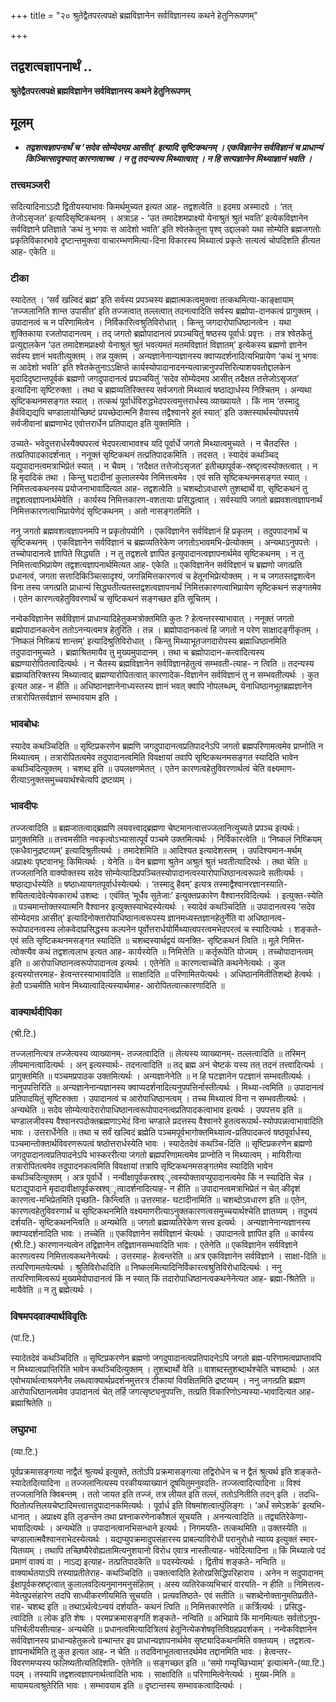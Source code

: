 +++
title = "२० श्रुतेद्वैतपरत्वपक्षे ब्रह्मविज्ञानेन सर्वविज्ञानस्य कथने हेतुनिरूपणम्"

+++


## तद्वशत्वज्ञापनार्थं ..

**श्रुतेद्वैतपरत्वपक्षे ब्रह्मविज्ञानेन सर्वविज्ञानस्य कथने हेतुनिरूपणम्**

## **मूलम्** 

- ***तद्वशत्वज्ञापनार्थं च ‘सदेव सोम्येदमग्र आसीत्’ इत्यादि सृष्टिकथनम् । एकविज्ञानेन सर्वविज्ञानं च प्राधान्यं किञ्चित्सादृश्यात् कारणत्वाच्च । न तु तदन्यस्य मिथ्यात्वात् । न हि सत्यज्ञानेन मिथ्याज्ञानं भवति ।***

### **तत्त्वमञ्जरी**

सदित्यादिनाऽऽदौ द्वितीयस्याभावः किमर्थमुच्यत इत्यत आह- तद्वशत्वेति ॥ इदमग्र अस्मादग्रे । ‘तत् तेजोऽसृजत’ इत्यादिसृष्टिकथनम् । अत्राऽह - ‘उत तमादेशमप्राक्ष्यो येनाश्रुतं श्रुतं भवति’ इत्येकविज्ञानेन सर्वविज्ञाने प्रतिज्ञाते ‘कथं नु भगवः स आदेशो भवति’ इति श्वेतकेतुना पृश्व् उद्दालको यथा सोम्येति ब्रह्मजगतोः प्रकृतिविकारभावे दृष्टान्तमुक्त्वा वाचारम्भणमित्या-दिना विकारस्य मिथ्यात्वं प्रकृतेः सत्यत्वं चोपदिशति हीत्यत आह- एकेति ॥

### **टीका** 

स्यादेतत् । ‘सर्वं खल्विदं ब्रह्म’ इति सर्वस्य प्रपञ्चस्य ब्रह्मात्मकत्वमुक्त्वा तत्कथमित्या-काङ्क्षायाम् ‘तज्जलानिति शान्त उपासीत’ इति तज्जत्वात् तल्लत्वात् तदनत्वादिति सर्वस्य ब्रह्मोपा-दानकत्वं प्रागुक्तम् । उपादानत्वं च न परिणामित्वेन । निर्विकारित्वश्रुतिविरोधात् । किन्तु जगदारोपाधिष्ठानत्वेन । यथा शुक्तिकाया रजतोपादानत्वम् । तद् जगतो ब्रह्मोपादानत्वं प्रपञ्चयितुं षष्ठस्य पूर्वार्धः प्रवृत्तः । तत्र श्वेतकेतुं प्रत्युद्दालकेन ‘उत तमादेशमप्राक्ष्यो येनाश्रुतं श्रुतं भवत्यमतं मतमविज्ञातं विज्ञातम्’ इत्येकस्य ब्रह्मणो ज्ञानेन सर्वस्य ज्ञानं भवतीत्युक्तम् । तन्न युक्तम् । अन्यज्ञानेनान्यज्ञानस्य क्वाप्यदर्शनादित्यभिप्रायेण ‘कथं नु भगवः स आदेशो भवति’ इति श्वेतकेतुनाऽऽक्षिप्ते कार्यस्योपादानादनन्यत्वान्नानुपपत्तिरित्याशयवतोद्दालकेन मृदादिदृष्टान्तपूर्वकं ब्रह्मणो जगदुपादानत्वं प्रपञ्चयितुं ‘सदेव सोम्येदमग्र आसीत् तदैक्षत तत्तेजोऽसृजत’ इत्यादिना सृष्टिरुक्ता । तथा च ब्रह्मव्यतिरिक्तस्य सर्वजगतो मिथ्यात्वं षष्ठाद्यार्धस्य निश्चितम् ।
अन्यथा सृष्टिकथनमसङ्गत स्यात् । तत्कथं पूर्वार्धविरुद्धभेदपरत्वमुत्तरार्धस्य व्याख्यायते । किं नाम ‘तस्मादु हैवंविद्यद्यपि चण्डालायोच्छिष्टं प्रयच्छेदात्मनि हैवास्य तद्वैश्वानरे हुतं स्यात्’ इति उक्तस्यार्थस्योपपत्तये सर्वजीवानां ब्रह्मणाभेद एवोत्तरार्धेन प्रतिपाद्यत इति युक्तमिति ।

उच्यते- भवेदुत्तरार्धस्यैक्यपरत्वं भेदपरत्वाभावश्च यदि पूर्वार्धे जगतो मिथ्यात्वमुच्यते । न चैतदस्ति । तत्प्रतिपादकादर्शनात् । ननूक्तं सृष्टिकथनं तत्प्रतिपादकमिति । तदसत् । स्यादेवं कथञ्चिद् यद्युपादानत्वमत्राभिप्रेतं स्यात् । न चैवम् । ‘तदैक्षत तत्तेजोऽसृजत’ इतीच्छापूर्वक-स्रष्टृत्वस्योक्तत्वात् । न हि मृदादिकं तथा । किन्तु घटादीनां कुलालस्येव निमित्तत्वमेव । एवं सति सृष्टिकथनमसङ्गत स्यात् । निमित्तत्वकथनस्य प्रयोजनाभावादित्यत आह- तद्वशत्वेति ॥ चशब्दोऽवधारणे तुशब्दार्थे वा, सृष्टिकथनं तु तद्वशत्वज्ञापनार्थमेवेति । कार्यस्य निमित्तकारण-वशतायाः प्रसिद्धत्वात् । सर्वस्यापि जगतो ब्रह्मवशत्वज्ञापनार्थं निमित्तकारणत्वाभिप्रायेणेदं सृष्टिकथनम् । अतो नासङ्गतमिति ।

ननु जगतो ब्रह्मवशत्वज्ञापनमपि न प्रकृतोपयोगि । एकविज्ञानेन सर्वविज्ञानं हि प्रकृतम् । तदुपपादनार्थं च सृष्टिकथनम् । एकविज्ञानेन सर्वविज्ञानं च ब्रह्मव्यतिरेकेण जगतोऽभावमभि-प्रेत्योक्तम् । अन्यथाऽनुपपत्तेः । तच्चोपादानत्वे ज्ञापिते सिद्ध्यति । न तु तद्वशत्वे ज्ञापित इत्युपादानत्वज्ञापनार्थमेव सृष्टिकथनम् । न तु निमित्तत्वाभिप्रायेण तद्वशत्वज्ञापनार्थमित्यत आह- एकेति ॥ एकविज्ञानेन सर्वविज्ञानं च ब्रह्मणो जगत्प्रति प्रधानत्वं, जगता सत्तादिकिञ्चित्सादृश्यं, जगन्निमित्तकारणत्वं च हेतूनभिप्रेत्योक्तम् । न च जगतस्तद्वशत्वेन विना तस्य जगत्प्रति प्राधान्यं सिद्ध्यतीत्यतस्तद्वशत्वज्ञापनार्थं निमित्तकारणत्वाभिप्रायेण सृष्टिकथनं सङ्गतमेव । एतेन कारणत्वहेतुविवरणार्थं च सृष्टिकथनं सङ्गच्छत इति सूचितम् ।

नन्वेकविज्ञानेन सर्वविज्ञानं प्राधान्यादिहेतुकमत्रोक्तमिति कुतः ? हेत्वन्तरस्याभावात् । ननूक्तं जगतो ब्रह्मोपादानकत्वेन ततोऽनन्यत्वमत्र हेतुरिति । तन्न । ब्रह्मोपादानकत्वं हि जगतो न परेण साक्षादङ्गीकृतम् । ‘निष्कलं निष्क्रियं शान्तम्’ इत्यादिश्रुतिविरोधात् । किन्तु मिथ्याभूतजगदारोपस्य ब्रह्माधिष्ठानमिति तदुपादानमुच्यते । ब्रह्माश्रितमायैव तु मुख्यमुपादानम् । तथा च ब्रह्मोपादान-कत्वादित्यस्य ब्रह्मण्यारोपितत्वादित्यर्थः । न चैतस्य ब्रह्मविज्ञानेन सर्वविज्ञानहेतुत्वं सम्भवती-त्याह- न त्विति ॥ तदन्यस्य ब्रह्मव्यतिरिक्तस्य मिथ्यात्वाद् ब्रह्मण्यारोपितत्वात् कारणादेक-विज्ञानेन सर्वविज्ञानं तु न सम्भवतीत्यर्थः । कुत इत्यत आह- न हीति ॥ अधिष्ठानज्ञानेनाध्यस्तस्य ज्ञानं भवत् क्वापि नोपलब्धम्, येनाधिष्ठानभूतब्रह्मज्ञानेन तत्रारोपितसर्वज्ञानं सम्भावयाम इति ।

### **भावबोधः** 

स्यादेव कथञ्चिदिति ॥ सृष्टिप्रकरणेन ब्रह्मणि जगदुपादानत्वप्रतिपादनेऽपि जगतो ब्रह्मपरिणामत्वमेव प्राप्नोति न मिथ्यात्वम् । तत्रारोपितत्वमेव तदुपादानत्वमिति विवक्षायां तवापि सृष्टिकथनमसङ्गत स्यादिति भावेन कथञ्चिदित्युक्तम् । चशब्द इति ॥ उपलक्षणमेतत् । एतेन कारणत्वहेतुविवरणार्थत्वं चेति वक्ष्यमाण-रीत्याऽनुक्तसमुच्चयार्थश्चेत्यपि द्रष्टव्यम् ।

### **भावदीपः** 

तज्जत्वादिति ॥ ब्रह्मजातत्वाद्ब्रह्मणि लयवत्त्वाद्ब्रह्मणा चेष्टमानत्वात्तज्जलानित्युच्यते प्रपञ्च इत्यर्थः। प्रागुक्तमिति ॥ तत्त्वमसीति नवकृत्वोऽभ्यासात्पूर्वं पञ्चमे उक्तमित्यर्थः । निर्विकारत्वेति ॥ ‘निष्कलं निष्क्रियम् एकधैवानुद्रष्टव्यम्’ इत्यादिश्रुतीत्यर्थः । तमादेशमिति ॥ आदिश्यत इत्यादेशस्तम् । उपदिश्यमान-मर्थम् अप्राक्ष्यः पृष्टवानभूः किमित्यर्थः । येनेति ॥
येन ब्रह्मणा श्रुतेन अश्रुतं श्रुतं भवतीत्यादिरर्थः । तथा चेति ॥ तज्जलानिति वाक्योक्तस्य सदेव सोम्येत्यादिप्रपञ्चितस्योपादानत्वस्यारोपाधिष्ठानत्वरूपत्वे सतीत्यर्थः । षष्ठाद्यार्धस्येति ॥ षष्ठाध्यायगतपूर्वार्धस्येत्यर्थः । ‘तस्मादु हैवम्’ इत्यत्र तस्माद्वैश्वानरज्ञानस्याति-शयितत्वादेवेत्येवकारार्थ उशब्दः । एवंवित् ‘मूर्धैव सुतेजाः’ इत्युक्तप्रकारेण वैश्वानरविदित्यर्थः । इत्युक्त-स्येति ॥ पञ्चमान्तोक्तस्यात्मनि वैश्वानर इत्युक्तस्याभेदस्येत्यर्थः । स्यादेवं कथञ्चिदिति ॥ उपादानत्वस्य ‘सदेव सोम्येदमग्र आसीत्’ इत्यादिनोक्तारोपाधिष्ठानत्वरूपस्य ज्ञानमध्यस्तज्ञानहेतुर्नेति वा अधिष्ठानत्व-रूपोपादनत्वस्य लोकवेदाप्रसिद्धस्य कल्पनेन पूर्वोत्तरार्धयोर्मिथ्यात्वपरत्वमभेदपरत्वं च स्यादित्यर्थः । शङ्कते- एवं सति सृष्टिकथनमसङ्गत स्यादिति ॥ चशब्दस्यार्थद्वयं व्यनक्ति- सृष्टिकथनं त्विति ॥ मूले निमित्त-त्वोक्त्यैव कथं तद्वशत्वलाभ इत्यत आह- कार्यस्येति ॥ निमित्तेति ॥ कर्तृरूपेति योज्यम् । तच्चोपादानत्वम् इति ॥ आरोपाधिष्ठानत्वरूपोपादानत्व इत्यर्थः । एतेनेति ॥ कारणत्वाच्चेति कथनेनेत्यर्थः । कुत इत्यस्योत्तरमाह- हेत्वन्तरस्याभावादिति ॥ साक्षादिति ॥ परिणामितयेत्यर्थः । अधिष्ठानमितीतिशब्दो हेत्वर्थः । हेतौ पञ्चमीति भावेन मिथ्यात्वादित्यस्यार्थमाह- आरोपितत्वात्कारणादिति ॥

### **वाक्यार्थदीपिका**

(श्री.टि.)

तज्जलानित्यत्र तज्जेत्यस्य व्याख्यानम्- तज्जत्वादिति ॥ लेत्यस्य व्याख्यानम्- तल्लत्वादिति ॥ तस्मिन् लीयमानत्वादित्यर्थः । अन् इत्यस्यार्थः- तदनत्वादिति ॥ तद् ब्रह्म अनं चेष्टकं यस्य तत् तदनं तत्त्वादित्यर्थः । प्रागुक्तमिति ॥ पञ्चमप्रपाठक उक्तमित्यर्थः । अन्यज्ञानेनेति ॥ न हि घटज्ञानेन पटज्ञानं सम्भवतीत्यर्थः । नानुपपत्तिरिति ॥ अन्यज्ञानेनान्यज्ञानस्य क्वाप्यदर्शनादित्यनुपपत्तिर्नास्तीत्यर्थः । मिथ्या-त्वमिति ॥ उपादानत्वं प्रतिपादयितुं सृष्टिरुक्ता । उपादानत्वं च आरोपाधिष्ठानत्वम् । तच्च मिथ्यात्वं विना न सम्भवतीत्यर्थः । अन्यथेति ॥ सदेव सोम्येत्यादेरारोपाधिष्ठानत्वरूपोपादनत्वप्रतिपादकत्वाभाव इत्यर्थः । उपपत्तय इति ॥ चण्डालजीवस्य वैश्वानरपदोक्तब्रह्मणाऽभेदं विना चण्डाले
प्रदत्तस्य वैश्वानरे हुतत्वरूपार्थ-स्योपपन्नत्वाभावादिति भावः । उत्तरार्धेनेति ॥ तथा च सर्वं खल्विदं ब्रह्मेति पञ्चमपूर्वभागोक्तमिथ्यात्व-प्रतिपादकत्वं षष्ठपूर्वार्धस्य, पञ्चमान्तोक्तार्थविवरणरूपत्वं षष्ठोत्तरार्धस्येति भावः । स्यादेतदेवं कथञ्चि-दिति ॥ सृष्टिप्रकरणेन ब्रह्मणो जगदुपादानत्वप्रतिपादनेऽपि भास्कररीत्या जगतो ब्रह्मपरिणामत्वमेव प्राप्नोति न मिथ्यात्वम् । मायिरीत्या तत्रारोपितत्वमेव तदुपादनकत्वमिति विवक्षायां तत्रापि सृष्टिकथनमसङ्गतमेव स्यादिति भावेन कथञ्चिदित्युक्तम् । अत्र पूर्वार्धे । नन्वीक्षापूर्वकस्रश्व्ृत्वस्योक्तावप्युपादानत्वमेव किं न स्यादिति चेन्न । घटाद्युपादाने मृदादावीक्षापूर्वकस्रश्व्ृत्वादर्शनादित्याह- न हीति ॥ उपादानत्वमत्राभिप्रेतं न चेत् कीदृशं कारणत्व-मभिप्रेतमिति पृच्छति- किन्त्विति ॥ उत्तरमाह- घटादीनामिति ॥ चशब्दोऽवधारण इति ॥ एतेन, कारणत्वहेतुविवरणार्थं च सृष्टिकथनमिति वक्ष्यमाणरीत्याऽनुक्तकारणत्वसमुच्चयार्थश्चेति ज्ञातव्यम् । तदुभयं दर्शयति- सृष्टिकथनन्त्विति ॥ अन्यथेति ॥ जगतो ब्रह्मव्यतिरेकेण सत्त्व इत्यर्थः । अन्यज्ञानेनान्यज्ञानस्य क्वाप्यदर्शनादिति भावः । तच्चेति ॥ एकविज्ञानेन सर्वविज्ञानं चेत्यर्थः । उपादानत्वे ज्ञापित इति ॥ कार्यस्य (श्री.टि.) कारणानन्यत्वेन तद्विज्ञानेन तद्विज्ञानसम्भवादिति भावः । एतेनेति ॥ एकविज्ञानेन सर्वविज्ञाने कारणत्वस्य निमित्तत्वकथनेनेत्यर्थः । उत्तरमाह- हेत्वन्तरेति ॥ अत्र एकविज्ञानेन सर्वविज्ञाने । साक्षा-दिति ॥ तत्परिणामतयेत्यर्थः । श्रुतिविरोधादिति ॥ निष्कलमित्यादिनिर्विकारत्वश्रुतिविरोधादित्यर्थः । ननु तत्परिणामित्वरूपं
मुख्यमेवोपादानत्वं किं न स्यात् किं तदारोपाधिष्ठानत्वकथनेनेत्यत आह- ब्रह्मा-श्रितेति ॥ मायैवेति ॥ न तु ब्रह्मेत्यर्थः ।

### **विषमपदवाक्यार्थविवृतिः**

(पां.टि.)

स्यादेतदेवं कथञ्चिदिति ॥ सृष्टिप्रकरणेन ब्रह्मणो जगदुपादानत्वप्रतिपादनेऽपि जगतो ब्रह्म-परिणामत्वप्राप्तावपि न मिथ्यात्वप्राप्तिरिति भावेन कथञ्चिदित्युक्तम् । तुशब्दार्थो वेति ॥ वाशब्दस्तुशब्दार्थश्चेति चशब्दार्थः । अत एवोभयार्थत्वाश्रयणेनैव लब्धवाक्यार्थप्रदर्शनमुत्तरत्र टीकायां विवक्षितमिति द्रष्टव्यम् । ननु जगत्प्रति ब्रह्मण आरोपाधिष्ठानत्वमेव उपादानत्वं चेत् तर्हि जगत्सृष्ट्यनुपपत्तिः, तत्प्रति विकारिणोऽन्यस्या-भावादित्यत आह- ब्रह्माश्रितेति ॥

### **लघुप्रभा**

(व्या.टि.)

पूर्वप्रक्रमासङ्गत्या नाद्वैतं श्रुत्यर्थ इत्युक्ते, ततोऽपि प्रक्रमासङ्गत्या तद्विरोधेन च न द्वैतं श्रुत्यर्थ इति शङ्कते- स्यादेतदित्यादिना ॥ तज्जलानित्यस्य परकीयव्याख्यानं दूषयितुमनुवदति- तज्जत्वादित्यादिना ॥ विश्वं तज्जलानिति क्विबन्तम् । ततो जायत इति तज्जं, तत्र लीयत इति तल्लं, ततोऽनितीति तदन् इति । तदधि-ष्ठितोत्पत्तिलयचेष्टादिमत्त्वात्तदुपादानकमित्यर्थः । पूर्वार्ध इति विषमांशत्वात्पुंलिङ्गः । ‘अर्धं समेऽशके’ इत्यभि-धानात् । अप्राक्ष्य इति लृङन्तेन तथा प्रश्नाकरणेनाकौशलं सूचयति । अनन्यत्वादिति ॥ तद्व्यतिरेकेणा-भावादित्यर्थः । अन्यथेति ॥ उपादानत्वानभिसन्धाने इत्यर्थः । निगमयति- तत्कथमिति ॥ उक्तस्येति ॥ चण्डालात्मवैश्वानराभेदस्येत्यर्थः । यद्यप्युपक्रमादुपसंहारस्य प्राबल्याविरोधी परानुरोधो न्याय्य इत्युक्तं स्मार-यितव्यम् । तथापि तच्छिष्यैरेवोह्यतामित्यनुशयानो विरोध एवात्र नास्तीत्याह- भवेदित्यादिना ॥ किं मिथ्यात्वे पदं प्रमाणं वाक्यं वा । नाऽद्य इत्याह- तत्प्रतिपादकेति ॥ पदस्येत्यर्थः । द्वितीयं शङ्कते- नन्विति ॥ वाक्यार्थतयाऽपि तस्याप्रतीतेराह- कथञ्चिदिति ॥ उक्तत्वादिति हेतोरप्रसिद्धिपरिहाराय । अनेन न सदुपादानम् ईक्षापूर्वकस्रष्टृत्वात् कुलालवदित्यनुमानमनुसंहितम् । अस्य व्यतिरेकव्यभिचारं वारयति- न हीति ॥ निमित्तत्व-मेवेत्युपसंहारेण तदपि साध्यीकरणीयमिति सूचयति । प्रत्यवतिष्ठते- एवं सतीति ॥ चशब्देनोक्तानुमतिप्रतीते-राह- चशब्द इति ॥ तथाऽर्थत्वेऽन्वयं दर्शयति- कथनं त्विति ॥ निमित्तकारणेति ॥ कर्त्रित्यर्थः । प्रसिद्ध-त्वादिति ॥ लोक इति शेषः । परमप्रक्रमासङ्गतिं शङ्कते- नन्विति ॥ अभिप्राये किं मानमित्यतः सर्वतोऽनुप-पत्तिर्बलीयसीत्याह- अन्यथेति ॥ प्रधानत्वमित्यादित्रितयं हेतूनित्येकशेषवृत्तिविग्रहप्रदर्शकम् । नन्वेकविज्ञानेन सर्वविज्ञानस्य प्राधान्यहेतुकत्वे ग्रन्थान्तर इव प्राधान्यज्ञापनार्थमेव सृष्ट्यादिकथनमिति वक्तव्यम् । तद्वशत्व-ज्ञापनार्थमिति तु कुत इत्यत आह- न चेति ॥ तदविनाभूतत्वात्तदर्थमेव तद्दानमिति भावः । हेत्वन्तर-विवरणमप्यस्य फलिष्यतीत्यतिदिशति- एतेनेति ॥ सङ्गच्छत इति ॥ ‘समो गम्यृच्छिभ्याम्’ इत्यात्मने-(व्या.टि.) पदम् । तस्यापि तद्वशत्वज्ञापनार्थत्वादिति भावः । साक्षादिति ॥ परिणामित्वेनेत्यर्थः । मुख्य-मिति ॥ मायामयत्वश्रुतेरिति भावः । सम्भावयाम इति ॥ दृष्टान्तस्य सम्भावकत्वादित्यर्थः ।

